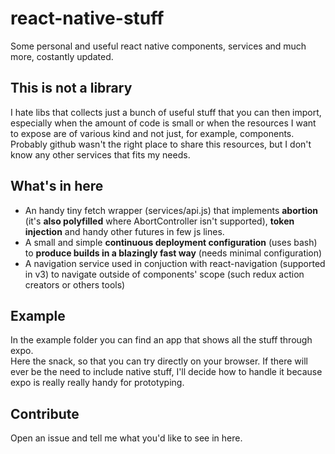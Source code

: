 # react-native-stuff 
Some personal and useful react native components, services and much more, costantly updated.
## This is not a library
I hate libs that collects just a bunch of useful stuff that you can then import, especially when the amount of code is small or when the resources I want to expose are of various kind and not just, for example, components.
<br>
Probably github wasn't the right place to share this resources, but I don't know any other services that fits my needs.
## What's in here
- An handy tiny fetch wrapper (services/api.js) that implements **abortion** (it's **also polyfilled** where AbortController isn't supported), **token injection** and handy other futures in few js lines.
- A small and simple **continuous deployment configuration** (uses bash) to **produce builds in a blazingly fast way** (needs minimal configuration)
- A navigation service used in conjuction with react-navigation (supported in v3) to navigate outside of components' scope (such redux action creators or others tools)

## Example
In the example folder you can find an app that shows all the stuff through expo.<br>
Here the snack, so that you can try directly on your browser.
If there will ever be the need to include native stuff, I'll decide how to handle it because expo is really really handy for prototyping.
<br>
## Contribute
Open an issue and tell me what you'd like to see in here.
